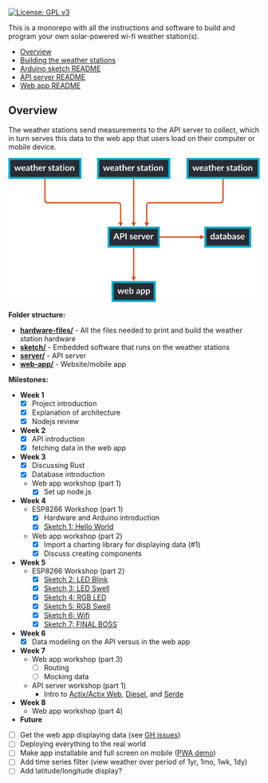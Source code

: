 [![License: GPL v3](https://img.shields.io/badge/License-GPLv3-blue.svg)](LICENSE.md)

This is a monorepo with all the instructions and software to build and program your own solar-powered wi-fi weather station(s).

- [Overview](#overview)
- [Building the weather stations](hardware-files/README.md)
- [Arduino sketch README](sketch/README.md)
- [API server README](server/README.md)
- [Web app README](web-app/README.md)

## Overview

The weather stations send measurements to the API server to collect, which in turn serves this data to the web app that users load on their computer or mobile device.

![diagram overviewing the software architecture](./diagram.svg)

<!-- (Flowchart generated using [gojs](https://gojs.net/latest/samples/flowchart.html). Load `diagram.json` onto their site to generate a new svg.) -->

**Folder structure:**

- **[hardware-files/](hardware-files/)** - All the files needed to print and build the weather station hardware
- **[sketch/](sketch/)** - Embedded software that runs on the weather stations
- **[server/](server/)** - API server
- **[web-app/](web-app/)** - Website/mobile app

**Milestones:**

- **Week 1**
  - [x] Project introduction
  - [x] Explanation of architecture
  - [x] Nodejs review
- **Week 2**
  - [x] API introduction
  - [x] fetching data in the web app
- **Week 3**
  - [x] Discussing Rust
  - [x] Database introduction
  - Web app workshop (part 1)
    - [x] Set up node.js
- **Week 4**
  - ESP8266 Workshop (part 1)
    - [x] Hardware and Arduino introduction
    - [x] [Sketch 1: Hello World](https://gist.github.com/jaythomas/69a7bacf49e3f26ae8311a25ec416702)
  - Web app workshop (part 2)
    - [x] Import a charting library for displaying data (#1)
    - [x] Discuss creating components
- **Week 5**
  - ESP8266 Workshop (part 2)
    - [x] [Sketch 2: LED Blink](https://gist.github.com/jaythomas/5bc647d795368d76fbcd233d69ee4246)
    - [x] [Sketch 3: LED Swell](https://gist.github.com/jaythomas/56faf188e171e11e31d73bcf0457b042)
    - [x] [Sketch 4: RGB LED](https://gist.github.com/jaythomas/2163c926c71bd153f35c89ae6f34b350)
    - [x] [Sketch 5: RGB Swell](https://gist.github.com/jaythomas/4e1c2e71ac708f6263b3ec3324602426)
    - [x] [Sketch 6: Wifi](https://gist.github.com/jaythomas/c6a8850c13ec2fddc878c8dadebfae91)
    - [x] [Sketch 7: FINAL BOSS](https://gist.github.com/jaythomas/0f9becea61da928d38879eb3563897fa)
- **Week 6**
  - [x] Data modeling on the API versus in the web app
- **Week 7**
  - Web app workshop (part 3)
    - [ ] Routing
    - [ ] Mocking data
  - API server workshop (part 1)
    - Intro to [Actix/Actix Web](https://actix.rs/), [Diesel](http://diesel.rs/), and [Serde](https://github.com/serde-rs/serde)
- **Week 8**
  - Web app workshop (part 4)
- **Future**
- [ ] Get the web app displaying data (see [GH issues](https://github.com/JTCC-Programming-Club/weather-station/issues))
- [ ] Deploying everything to the real world
- [ ] Make app installable and full screen on mobile ([PWA demo](https://youtu.be/S7TIVG5F2xw))
- [ ] Add time series filter (view weather over period of 1yr, 1mo, 1wk, 1dy)
- [ ] Add latitude/longitude display?
